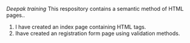 *Deepak training*
This respository contains a semantic method of HTML pages..
1) I have created an index page containing HTML tags. 
2) Ihave created an registration form page using validation methods. 
